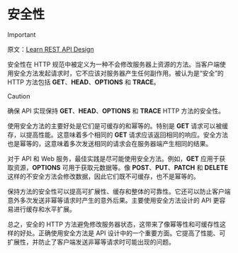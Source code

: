 # 安全性

> [!IMPORTANT]
>
> 原文：[Learn REST API Design](https://www.restapitutorial.com/)

安全性在 HTTP 规范中被定义为一种不会修改服务器上资源的方法。当客户端使用安全方法发起请求时，它不应该对服务器产生任何副作用。被认为是“安全”的 HTTP 方法包括 **GET**、**HEAD**、**OPTIONS** 和 **TRACE**。

> [!CAUTION]
>
> 确保 API 实现保持 **GET**、**HEAD**、**OPTIONS** 和 **TRACE** HTTP 方法的安全性。

使用安全方法的主要好处是它们是可缓存的和幂等的。特别是 **GET** 请求可以被缓存，以提高性能。这意味着多个相同的 **GET** 请求应该返回相同的响应。安全方法也是幂等的，这意味着多次发送相同的请求会在服务器端产生相同的结果。

对于 API 和 Web 服务，最佳实践是尽可能使用安全方法。例如，**GET** 应用于获取资源，**OPTIONS** 可用于获取元数据等。像 **POST**、**PUT**、**PATCH** 和 **DELETE** 这样的不安全方法会修改数据，因此它们既不可缓存，也不是幂等的。

保持方法的安全性可以提高可扩展性、缓存和整体的可靠性。它还可以防止客户端意外多次发送非幂等请求时产生的意外后果。主要使用安全方法设计的 API 更容易进行缓存和水平扩展。

总之，安全的 HTTP 方法避免修改服务器状态，这带来了像幂等性和可缓存性这样的好处。正确使用安全方法是 API 设计中的一个重要方面。它提高了性能、可扩展性，并防止了客户端发送非幂等请求时可能出现的问题。